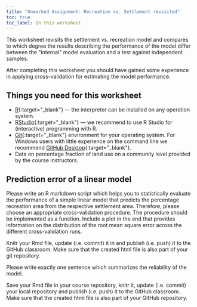 ```yaml
---
title: "Unmarked Assignment: Recreation vs. Settlement revisited"
toc: true
toc_label: In this worksheet
---
```


This worksheet revisits the settlement vs. recreation model and compares to which degree the results describing the performance of the model differ between the "internal" model evaluation and a test against independent samples.

After completing this worksheet you should have gained some experience in applying cross-validation for estimating the model performance.



## Things you need for this worksheet
  * [R](https://cran.r-project.org/){:target="_blank"} — the interpreter can be installed on any operation system.
  * [RStudio](https://www.rstudio.com/){:target="_blank"} — we recommend to use R Studio for (interactive) programming with R.
  * [Git](https://git-scm.com/downloads){:target="_blank"} environment for your operating system. For Windows users with little experience on the command line we recommend [GitHub Desktop](https://desktop.github.com/){:target="_blank"}.
  * Data on percentage fraction of land use on a community level provided by the course instructors.


## Prediction error of a linear model
Please write an R markdown script which helps you to statistically evaluate the performance of a simple linear model that predicts the percentage recreation area from the respective settlement area. Therefore, please choose an appropriate cross-validation procedure. The procedure should be implemented as a function. Include a plot in the end that provides information on the distribution of the root mean square error across the different cross-validation runs.

Knitr your Rmd file, update (i.e. commit) it in and publish (i.e. push) it to the GitHub classroom. Make sure that the created html file is also part of your git repository.

Please write exactly one sentence which summarizes the reliability of the model.

Save your Rmd file in your course repository, knitr it, update (i.e. commit) your local repository and publish (i.e. push) it to the GitHub classroom. Make sure that the created html file is also part of your GitHub repository.



